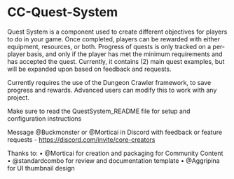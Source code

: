 # CC-Quest-System

Quest System is a component used to create different objectives for players to do in your game. Once completed, players can be rewarded with either equipment, resources, or both. Progress of quests is only tracked on a per-player basis, and only if the player has met the minimum requirements and has accepted the quest. Currently, it contains (2) main quest examples, but will be expanded upon based on feedback and requests. 

Currently requires the use of the Dungeon Crawler framework, to save progress and rewards. Advanced users can modify this to work with any project.

Make sure to read the QuestSystem_README file for setup and configuration instructions

Message @Buckmonster or @Morticai in Discord with feedback or feature requests - https://discord.com/invite/core-creators

Thanks to:
• @Morticai for creation and packaging for Community Content
• @standardcombo for review and documentation template
• @Aggripina for UI thumbnail design
